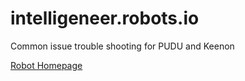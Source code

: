 # intelligeneer.robots.io
Common issue trouble shooting for PUDU and Keenon

 
<a href='https://thorkroos.github.io/robots/home'>Robot Homepage</a>
